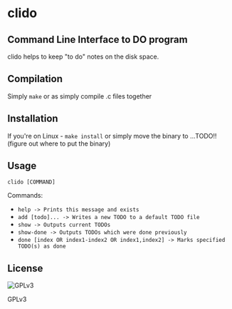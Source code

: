 # clido
## Command Line Interface to DO program

clido helps to keep "to do" notes on the disk space.


## Compilation

Simply `make` or as simply compile .c files together


## Installation

If you're on Linux - `make install` or simply move the binary to ...TODO!!(figure out where to put the binary)


## Usage

`clido [COMMAND]`

Commands:

- `help -> Prints this message and exists`
- `add [todo]... -> Writes a new TODO to a default TODO file`
- `show -> Outputs current TODOs`
- `show-done -> Outputs TODOs which were done previously`
- `done [index OR index1-index2 OR index1,index2] -> Marks specified TODO(s) as done`


## License
![GPLv3](https://www.gnu.org/graphics/gplv3-with-text-84x42.png "GPLv3 logo")

GPLv3